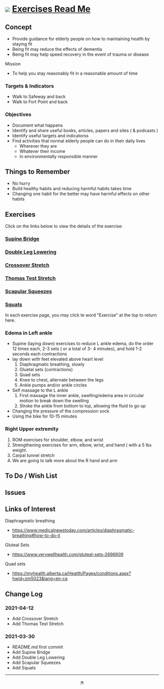 # [![](https://heretics-sf.github.io/lib/assets/icons/mark-github.svg )](https://github.com/heretics-sf/heretics-sf.github.io/tree/master/sandbox/exercises/README.md ) [Exercises Read Me]( https://heretics-sf.github.io/sandbox/exercises/readme.html )

<!--  @@@
<div style=height:300px;overflow:hidden;width:100%;resize:both; ><iframe src=https://heretics-sf.github.io/ height=100% width=100% ></iframe></div>
_Template_

### Full Screen: [Template]( https://heretics-sf.github.io/ )
@@@  -->


## Concept

* Provide guidance for elderly people on how to maintaining health by staying fit
* Being fit may reduce the effects of dementia
* Being fit may help speed recovery in the event of trauma or disease

Mission

* To help you stay reasonably fit in a reasonable amount of time

### Targets & Indicators

* Walk to Safeway and back
* Walk to Fort Point and back

### Objectives

* Document what happens
* Identify and share useful books, articles, papers and sites ( & podcasts )
* Identify useful targets and indicatorss
* Find activities that normal elderly people can do in their daily lives
	* Wherever they are
	* Whatever their income
	* In environmentally responsible manner


## Things to Remember

* No hurry
* Build healthy habits and reducing harmful habits takes time
* Changing one habit for the better may have harmful effects on other habits

## Exercises

Click on the links below to view the details of the exercise:

### [Supine Bridge]( https://heretics-sf.github.io/sandbox/exercises/readme.html#supine-bridge.md )

### [Double Leg Lowering]( https://heretics-sf.github.io/sandbox/exercises/readme.html#double-leg-lowering.md )

### [Crossover Stretch]( https://heretics-sf.github.io/sandbox/exercises/readme.html#crossover-stretch.md )

### [Thomas Test Stretch]( https://heretics-sf.github.io/sandbox/exercises/readme.html#thomas-test-stretch.md )

### [Scapular Squeezes]( https://heretics-sf.github.io/sandbox/exercises/readme.html#scapular-squeezes.md )

### [Squats]( https://heretics-sf.github.io/sandbox/exercises/readme.html#squats.md)

In each exercise page, you may click te word "Exercise" at the top to return here.


### Edema in Left ankle

* Supine (laying down) exercises to reduce L ankle edema, do the order 12 times each, 2-3 sets ( or a total of 3- 4 minutes), and hold 1-2 seconds each contractions
* lay down with feet elevated above heart level
	1. Diaphragmatic breathing, slowly
	2. Gluetal sets (contractions)
	3. Quad sets
	4. Knee to chest, alternate between the legs
	5. Ankle pumps and/or ankle circles
* Self massage to the L ankle
	1. First massage the inner ankle, swelling/edema area in circular motion to break down the swelling
	2. Stroke the ankle from bottom to top, allowing the fluid to go up
* Changing the pressure of the compression sock
* Using the bike for 10-15 minutes


### Right Upper extremity

1. ROM exercises for shoulder, elbow, and wrist
2. Strengthening exercises for arm, elbow, wrist, and hand ( with a 5 lbs weight.
3. Carpal tunnel stretch
4. We are going to talk more about the R hand and arm



## To Do / Wish List


## Issues


## Links of Interest

Diaphragmatic breathing

* https://www.medicalnewstoday.com/articles/diaphragmatic-breathing#how-to-do-it

Gluteal Sets

* https://www.verywellhealth.com/gluteal-sets-2696609

Quad sets

* https://myhealth.alberta.ca/Health/Pages/conditions.aspx?hwid=zm5023&lang=en-ca

## Change Log

### 2021-04-12

* Add Crossover Stretch
* Add Thomas Test Stretch

### 2021-03-30

* README.md first commit
* Add Supine Bridge
* Add Double Leg Lowering
* Add Scapular Squeezes
* Add Squats

***

<center><a href=javascript:window.scrollTo(0,0); class=aDingbat title="Scroll to top" > ❧ </a></center>


